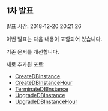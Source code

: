 ## 1차 발표

발표 시간: 2018-12-20 20:21:26

이번 발표는 다음 내용이 포함되어 있습니다.

기존 문서를 개선합니다.

새로 추가된 포트:

* [CreateDBInstance](/document/api/240/31810)
* [CreateDBInstanceHour](/document/api/240/31809)
* [TerminateDBInstance](/document/api/240/31808)
* [UpgradeDBInstance](/document/api/240/31807)
* [UpgradeDBInstanceHour](/document/api/240/31806)


